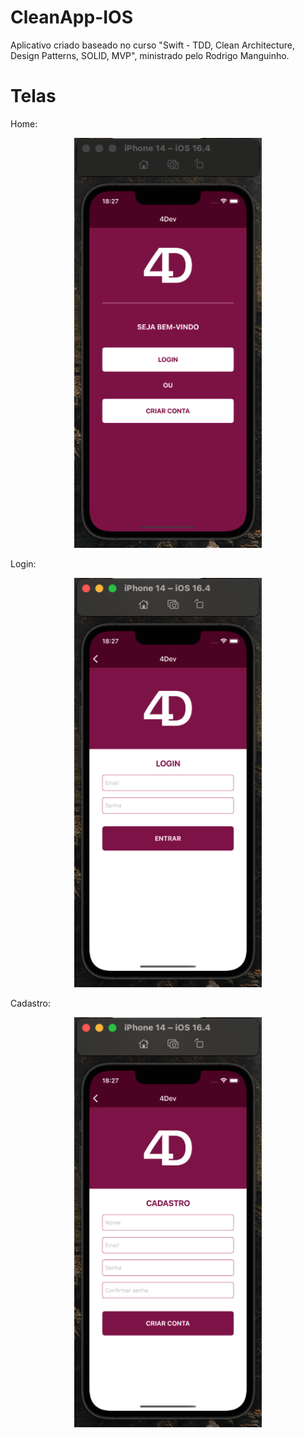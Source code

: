 # CleanApp-IOS
Aplicativo criado baseado no curso "Swift - TDD, Clean Architecture, Design Patterns, SOLID, MVP", ministrado pelo Rodrigo Manguinho.

<h1>Telas</h1>

Home:
<p align="center">
  <img src="https://github.com/Gilbert097/CleanApp-IOS/blob/cad2b4193d126061d5f385abe1c15d851db6ccc5/Images/home-screen.png" width="300">
</p>

Login:
<p align="center">
  <img src="https://github.com/Gilbert097/CleanApp-IOS/blob/cad2b4193d126061d5f385abe1c15d851db6ccc5/Images/login-screen.png" width="300">
</p>

Cadastro:
<p align="center">
  <img src="https://github.com/Gilbert097/CleanApp-IOS/blob/cad2b4193d126061d5f385abe1c15d851db6ccc5/Images/add-aaccount-screen.png" width="300">
</p>
